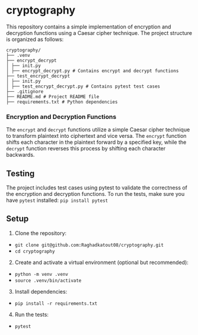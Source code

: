 # cryptography

This repository contains a simple implementation of encryption and decryption functions using a Caesar cipher technique. The project structure is organized as follows:

```
cryptography/
├── .venv
├── encrypt_decrypt
│ ├── init.py
│ ├── encrypt_decrypt.py # Contains encrypt and decrypt functions
├── test_encrypt_decrypt
│ ├── init.py
│ ├── test_encrypt_decrypt.py # Contains pytest test cases
├── .gitignore
├── README.md # Project README file
├── requirements.txt # Python dependencies
```

### Encryption and Decryption Functions

The `encrypt` and `decrypt` functions utilize a simple Caesar cipher technique to transform plaintext into ciphertext and vice versa. The `encrypt` function shifts each character in the plaintext forward by a specified key, while the `decrypt` function reverses this process by shifting each character backwards.

## Testing
The project includes test cases using pytest to validate the correctness of the encryption and decryption functions. To run the tests, make sure you have `pytest` installed: ```pip install pytest```


## Setup
1. Clone the repository:
- `git clone git@github.com:Raghadkatout08/cryptography.git`
- `cd cryptography`

2. Create and activate a virtual environment (optional but recommended):
- `python -m venv .venv`
- `source .venv/bin/activate`

3. Install dependencies:
- `pip install -r requirements.txt`

4. Run the tests:
- `pytest`